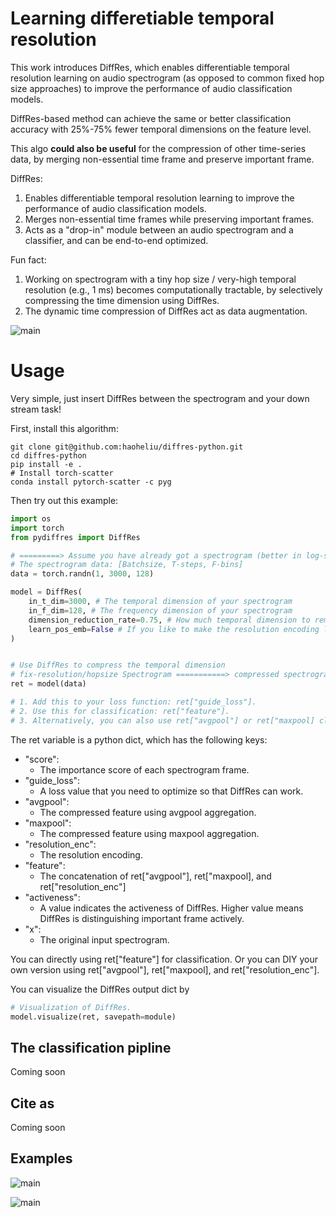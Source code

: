# Learning differetiable temporal resolution

This work introduces DiffRes, which enables differentiable temporal resolution learning on audio spectrogram (as opposed to common fixed hop size approaches) to improve the performance of audio classification models. 


DiffRes-based method can achieve the same or better classification accuracy with 25%-75% fewer temporal dimensions on the feature level.

This algo **could also be useful** for the compression of other time-series data, by merging non-essential time frame and preserve important frame.

DiffRes: 
1. Enables differentiable temporal resolution learning to improve the performance of audio classification models. 
2. Merges non-essential time frames while preserving important frames. 
3. Acts as a "drop-in" module between an audio spectrogram and a classifier, and can be end-to-end optimized.

Fun fact:
1. Working on spectrogram with a tiny hop size / very-high temporal resolution (e.g., 1 ms) becomes computationally tractable, by selectively compressing the time dimension using DiffRes.
2. The dynamic time compression of DiffRes act as data augmentation.

![main](pics/main.png)

# Usage

Very simple, just insert DiffRes between the spectrogram and your down stream task!

First, install this algorithm:
```shell
git clone git@github.com:haoheliu/diffres-python.git
cd diffres-python
pip install -e .
# Install torch-scatter
conda install pytorch-scatter -c pyg
```

Then try out this example:

```python
import os
import torch
from pydiffres import DiffRes

# =========> Assume you have already got a spectrogram (better in log-scale)
# The spectrogram data: [Batchsize, T-steps, F-bins]
data = torch.randn(1, 3000, 128)  

model = DiffRes(
    in_t_dim=3000, # The temporal dimension of your spectrogram
    in_f_dim=128, # The frequency dimension of your spectrogram
    dimension_reduction_rate=0.75, # How much temporal dimension to remove
    learn_pos_emb=False # If you like to make the resolution encoding learnable
)


# Use DiffRes to compress the temporal dimension
# fix-resolution/hopsize Spectrogram ===========> compressed spectrogram
ret = model(data)

# 1. Add this to your loss function: ret["guide_loss"].
# 2. Use this for classification: ret["feature"].
# 3. Alternatively, you can also use ret["avgpool"] or ret["maxpool] classification with/without ret["resolution_enc"] for classification.

```

The ret variable is a python dict, which has the following keys:

- "score": 
  - The importance score of each spectrogram frame.
- "guide_loss": 
  - A loss value that you need to optimize so that DiffRes can work.
- "avgpool": 
  - The compressed feature using avgpool aggregation.
- "maxpool": 
  - The compressed feature using maxpool aggregation.
- "resolution_enc":
  -  The resolution encoding.
- "feature": 
  - The concatenation of ret["avgpool"], ret["maxpool], and ret["resolution_enc"]
- "activeness": 
  - A value indicates the activeness of DiffRes. Higher value means DiffRes is distinguishing important frame actively.
- "x": 
  - The original input spectrogram.

You can directly using ret["feature"] for classification. Or you can DIY your own version using ret["avgpool"], ret["maxpool], and ret["resolution_enc"].

You can visualize the DiffRes output dict by
```python
# Visualization of DiffRes. 
model.visualize(ret, savepath=module)
```

## The classification pipline

Coming soon

## Cite as

Coming soon


## Examples

![main](pics/example-sc.png)

![main](pics/example-as.png)
